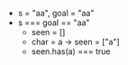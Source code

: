 - s = "aa", goal = "aa"
- s === goal == "aa"
  - seen = []
  - char = a -> seen = ["a"]
  - seen.has(a) === true
